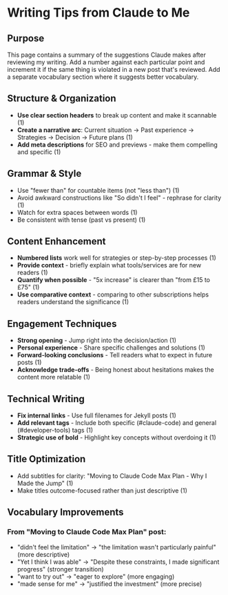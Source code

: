 # Writing Tips from Claude to Me

## Purpose
This page contains a summary of the suggestions Claude makes after reviewing my writing. Add a number against each particular point and increment it if the same thing is violated in a new post that's reviewed. Add a separate vocabulary section where it suggests better vocabulary.

## Structure & Organization
- **Use clear section headers** to break up content and make it scannable (1)
- **Create a narrative arc**: Current situation → Past experience → Strategies → Decision → Future plans (1)
- **Add meta descriptions** for SEO and previews - make them compelling and specific (1)

## Grammar & Style
- Use "fewer than" for countable items (not "less than") (1)
- Avoid awkward constructions like "So didn't I feel" - rephrase for clarity (1)
- Watch for extra spaces between words (1)
- Be consistent with tense (past vs present) (1)

## Content Enhancement
- **Numbered lists** work well for strategies or step-by-step processes (1)
- **Provide context** - briefly explain what tools/services are for new readers (1)
- **Quantify when possible** - "5x increase" is clearer than "from £15 to £75" (1)
- **Use comparative context** - comparing to other subscriptions helps readers understand the significance (1)

## Engagement Techniques
- **Strong opening** - Jump right into the decision/action (1)
- **Personal experience** - Share specific challenges and solutions (1)
- **Forward-looking conclusions** - Tell readers what to expect in future posts (1)
- **Acknowledge trade-offs** - Being honest about hesitations makes the content more relatable (1)

## Technical Writing
- **Fix internal links** - Use full filenames for Jekyll posts (1)
- **Add relevant tags** - Include both specific (#claude-code) and general (#developer-tools) tags (1)
- **Strategic use of bold** - Highlight key concepts without overdoing it (1)

## Title Optimization
- Add subtitles for clarity: "Moving to Claude Code Max Plan - Why I Made the Jump" (1)
- Make titles outcome-focused rather than just descriptive (1)

## Vocabulary Improvements
### From "Moving to Claude Code Max Plan" post:
- "didn't feel the limitation" → "the limitation wasn't particularly painful" (more descriptive)
- "Yet I think I was able" → "Despite these constraints, I made significant progress" (stronger transition)
- "want to try out" → "eager to explore" (more engaging)
- "made sense for me" → "justified the investment" (more precise)